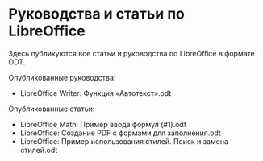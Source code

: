 Руководства и статьи по LibreOffice
===============================
Здесь публикуются все статьи и руководства по LibreOffice в формате ODT.

Опубликованные руководства:
* LibreOffice Writer: Функция «Автотекст».odt

Опубликованные статьи:
* LibreOffice Math: Пример ввода формул (#1).odt
* LibreOffice: Создание PDF с формами для заполнения.odt
* LibreOffice: Пример использования стилей. Поиск и замена стилей.odt

